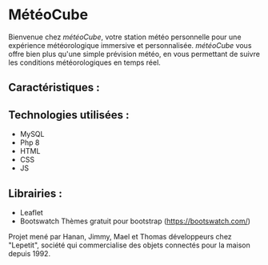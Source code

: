 # MétéoCube

Bienvenue chez _météoCube_, votre station météo personnelle pour une expérience météorologique immersive et personnalisée. _météoCube_ vous offre bien plus qu'une simple prévision météo, en vous permettant de suivre les conditions météorologiques en temps réel.

## Caractéristiques :

## Technologies utilisées :
  * MySQL
  * Php 8
  * HTML
  * CSS
  * JS
    
## Librairies :
  * Leaflet
  * Bootswatch Thèmes gratuit pour bootstrap (https://bootswatch.com/)
  

Projet mené par Hanan, Jimmy, Mael  et Thomas développeurs chez "Lepetit", société qui commercialise des objets connectés pour la maison depuis 1992.
